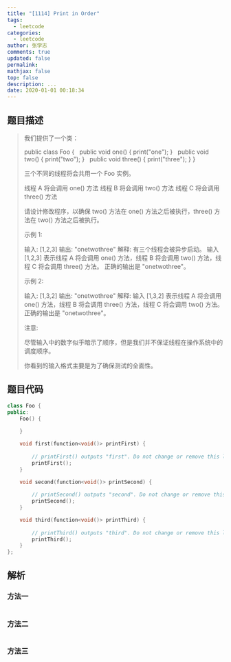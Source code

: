```yaml
---
title: "[1114] Print in Order"
tags:
  - leetcode
categories:
  - leetcode
author: 张学志
comments: true
updated: false
permalink:
mathjax: false
top: false
description: ...
date: 2020-01-01 00:18:34
---
```


## 题目描述

> 我们提供了一个类： 
> 
> 
> public class Foo {
>   public void one() { print("one"); }
>   public void two() { print("two"); }
>   public void three() { print("three"); }
> }
> 
> 
> 三个不同的线程将会共用一个 Foo 实例。 
> 
> 
> 线程 A 将会调用 one() 方法 
> 线程 B 将会调用 two() 方法 
> 线程 C 将会调用 three() 方法 
> 
> 
> 请设计修改程序，以确保 two() 方法在 one() 方法之后被执行，three() 方法在 two() 方法之后被执行。 
> 
> 
> 
> 示例 1: 
> 
> 
> 输入: [1,2,3]
> 输出: "onetwothree"
> 解释: 
> 有三个线程会被异步启动。
> 输入 [1,2,3] 表示线程 A 将会调用 one() 方法，线程 B 将会调用 two() 方法，线程 C 将会调用 three() 方法。
> 正确的输出是 "onetwothree"。
> 
> 
> 示例 2: 
> 
> 
> 输入: [1,3,2]
> 输出: "onetwothree"
> 解释: 
> 输入 [1,3,2] 表示线程 A 将会调用 one() 方法，线程 B 将会调用 three() 方法，线程 C 将会调用 two() 方法。
> 正确的输出是 "onetwothree"。 
> 
> 
> 
> 注意: 
> 
> 尽管输入中的数字似乎暗示了顺序，但是我们并不保证线程在操作系统中的调度顺序。 
> 
> 你看到的输入格式主要是为了确保测试的全面性。 
> 

## 题目代码

```cpp
class Foo {
public:
    Foo() {
        
    }

    void first(function<void()> printFirst) {
        
        // printFirst() outputs "first". Do not change or remove this line.
        printFirst();
    }

    void second(function<void()> printSecond) {
        
        // printSecond() outputs "second". Do not change or remove this line.
        printSecond();
    }

    void third(function<void()> printThird) {
        
        // printThird() outputs "third". Do not change or remove this line.
        printThird();
    }
};
```

## 解析

### 方法一

```cpp

```

### 方法二

```cpp

```

### 方法三

```cpp

```

